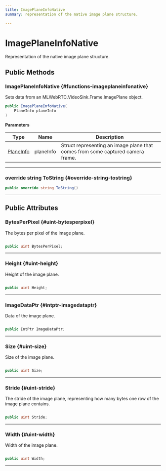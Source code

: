 ```yaml
---
title: ImagePlaneInfoNative
summary: representation of the native image plane structure. 

---
```


# ImagePlaneInfoNative




Representation of the native image plane structure.   





## Public Methods

###  ImagePlaneInfoNative {#functions-imageplaneinfonative}

Sets data from an MLWebRTC.VideoSink.Frame.ImagePlane object. 

```csharp
public ImagePlaneInfoNative(
    PlaneInfo planeInfo
)
```


**Parameters**

| Type | Name  | Description  | 
|--|--|--|
| [PlaneInfo](/unity-api/api/UnityEngine.XR.MagicLeap/MLWebRTC/VideoSink/Frame/UnityEngine.XR.MagicLeap.MLWebRTC.VideoSink.Frame.PlaneInfo.md) |planeInfo|Struct representing an image plane that comes from some captured camera frame. |






-----------

### override string ToString {#override-string-tostring}

```csharp
public override string ToString()
```






-----------

## Public Attributes

### BytesPerPixel {#uint-bytesperpixel}

The bytes per pixel of the image plane. 

```csharp

public uint BytesPerPixel;

```






-----------

### Height {#uint-height}

Height of the image plane. 

```csharp

public uint Height;

```






-----------

### ImageDataPtr {#intptr-imagedataptr}

Data of the image plane. 

```csharp

public IntPtr ImageDataPtr;

```






-----------

### Size {#uint-size}

Size of the image plane. 

```csharp

public uint Size;

```






-----------

### Stride {#uint-stride}

The stride of the image plane, representing how many bytes one row of the image plane contains. 

```csharp

public uint Stride;

```






-----------

### Width {#uint-width}

Width of the image plane. 

```csharp

public uint Width;

```






-----------

